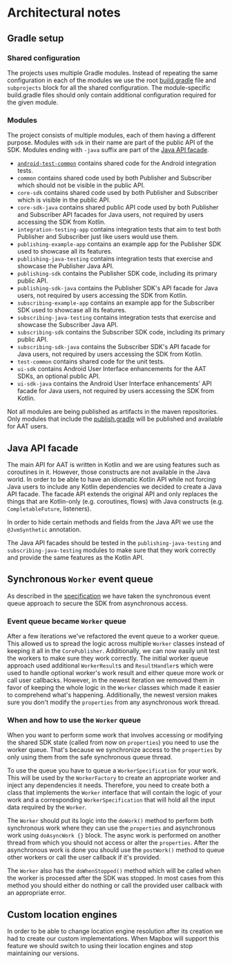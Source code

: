 # Architectural notes

## Gradle setup

### Shared configuration

The projects uses multiple Gradle modules. Instead of repeating the same configuration in each of the modules we use
the root [build.gradle](/build.gradle) file and `subprojects` block for all the shared configuration. The module-specific build.gradle files
should only contain additional configuration required for the given module.

### Modules

The project consists of multiple modules, each of them having a different purpose.
Modules with `sdk` in their name are part of the public API of the SDK.
Modules ending with `-java` suffix are part of the [Java API facade](#java-api-facade).

- [`android-test-common`](android-test-common/) contains shared code for the Android integration tests.
- `common` contains shared code used by both Publisher and Subscriber which should not be visible in the public API.
- `core-sdk` contains shared code used by both Publisher and Subscriber which is visible in the public API.
- `core-sdk-java` contains shared public API code used by both Publisher and Subscriber API facades for Java users, not required by users accessing the SDK from Kotlin.
- `integration-testing-app` contains integration tests that aim to test both Publisher and Subscriber just like users would use them.
- `publishing-example-app` contains an example app for the Publisher SDK used to showcase all its features.
- `publishing-java-testing` contains integration tests that exercise and showcase the Publisher Java API.
- `publishing-sdk` contains the Publisher SDK code, including its primary public API.
- `publishing-sdk-java` contains the Publisher SDK's API facade for Java users, not required by users accessing the SDK from Kotlin.
- `subscribing-example-app` contains an example app for the Subscriber SDK used to showcase all its features.
- `subscribing-java-testing` contains integration tests that exercise and showcase the Subscriber Java API.
- `subscribing-sdk` contains the Subscriber SDK code, including its primary public API.
- `subscribing-sdk-java` contains the Subscriber SDK's API facade for Java users, not required by users accessing the SDK from Kotlin.
- `test-common` contains shared code for the unit tests.
- `ui-sdk` contains Android User Interface enhancements for the AAT SDKs, an optional public API.
- `ui-sdk-java` contains the Android User Interface enhancements' API facade for Java users, not required by users accessing the SDK from Kotlin.

Not all modules are being published as artifacts in the maven repositories. Only modules that include the [publish.gradle](/publish.gradle)
will be published and available for AAT users.

## Java API facade

The main API for AAT is written in Kotlin and we are using features such as coroutines in it. However, those constructs are not available in the Java world.
In order to be able to have an idiomatic Kotlin API while not forcing Java users to include any Kotlin dependencies we decided to create a Java API facade.
The facade API extends the original API and only replaces the things that are Kotlin-only (e.g. coroutines, flows) with Java constructs (e.g. `CompletableFuture`, listeners).

In order to hide certain methods and fields from the Java API we use the `@JvmSynthetic` annotation.

The Java API facades should be tested in the `publishing-java-testing` and `subscribing-java-testing` modules to make sure that they work correctly
and provide the same features as the Kotlin API.

## Synchronous `Worker` event queue

As described in the [specification](https://github.com/ably/ably-asset-tracking-common/blob/main/specification/README.md#multithreading:-handling-asynchronous-events-safely)
we have taken the synchronous event queue approach to secure the SDK from asynchronous access.

### Event queue became `Worker` queue

After a few iterations we've refactored the event queue to a worker queue. This allowed us to spread the logic across multiple `Worker` classes instead of keeping it all in the `CorePublisher`.
Additionally, we can now easily unit test the workers to make sure they work correctly. The initial worker queue approach used additional `WorkerResult`s and `ResultHandler`s
which were used to handle optional worker's work result and either queue more work or call user callbacks. However, in the newest iteration we removed them in favor of keeping
the whole logic in the `Worker` classes which made it easier to comprehend what's happening. Additionally, the newest version makes sure you don't modify the `properties` from
any asynchronous work thread.

### When and how to use the `Worker` queue

When you want to perform some work that involves accessing or modifying the shared SDK state (called from now on `properties`) you need to use the worker queue. That's because we
synchronize access to the `properties` by only using them from the safe synchronous queue thread.

To use the queue you have to queue a `WorkerSpecification` for your work. This will be used by the `WorkerFactory` to create an appropriate worker and inject any dependencies it needs.
Therefore, you need to create both a class that implements the `Worker` interface that will contain the logic of your work and a corresponding `WorkerSpecification` that will hold
all the input data required by the `Worker`.

The `Worker` should put its logic into the `doWork()` method to perform both synchronous work where they can use the `properties` and asynchronous work using `doAsyncWork {}` block.
The async work is performed on another thread from which you should not access or alter the `properties`. After the asynchronous work is done you should use the `postWork()` method
to queue other workers or call the user callback if it's provided.

The `Worker` also has the `doWhenStopped()` method which will be called when the worker is processed after the SDK was stopped. In most cases from this method you should either
do nothing or call the provided user callback with an appropriate error.

## Custom location engines

In order to be able to change location engine resolution after its creation we had to create our custom implementations.
When Mapbox will support this feature we should switch to using their location engines and stop maintaining our versions.
